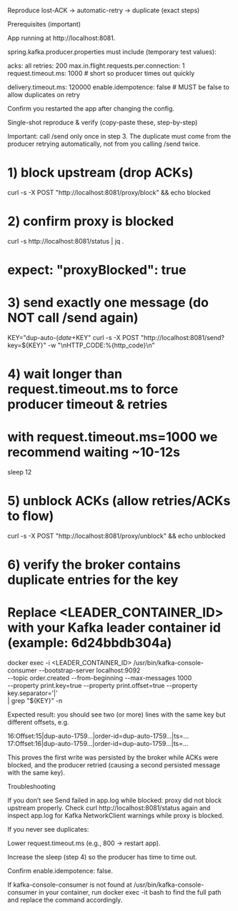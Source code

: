 Reproduce lost-ACK → automatic-retry → duplicate (exact steps) 

Prerequisites (important)

App running at http://localhost:8081.

spring.kafka.producer.properties must include (temporary test values):

acks: all
retries: 200
max.in.flight.requests.per.connection: 1
request.timeout.ms: 1000      # short so producer times out quickly 

delivery.timeout.ms: 120000
enable.idempotence: false    # MUST be false to allow duplicates on retry


Confirm you restarted the app after changing the config.

Single-shot reproduce & verify (copy-paste these, step-by-step)

Important: call /send only once in step 3. The duplicate must come from the producer retrying automatically, not from you calling /send twice.

# 1) block upstream (drop ACKs)
curl -s -X POST "http://localhost:8081/proxy/block" && echo blocked

# 2) confirm proxy is blocked
curl -s http://localhost:8081/status | jq .
# expect: "proxyBlocked": true

# 3) send exactly one message (do NOT call /send again)
KEY="dup-auto-$(date +%s%3N)"; echo "KEY=$KEY"
curl -s -X POST "http://localhost:8081/send?key=${KEY}" -w "\nHTTP_CODE:%{http_code}\n"

# 4) wait longer than request.timeout.ms to force producer timeout & retries
#    with request.timeout.ms=1000 we recommend waiting ~10-12s
sleep 12

# 5) unblock ACKs (allow retries/ACKs to flow)
curl -s -X POST "http://localhost:8081/proxy/unblock" && echo unblocked

# 6) verify the broker contains duplicate entries for the key
#    Replace <LEADER_CONTAINER_ID> with your Kafka leader container id (example: 6d24bbdb304a)
docker exec -i <LEADER_CONTAINER_ID> /usr/bin/kafka-console-consumer --bootstrap-server localhost:9092 \
  --topic order.created --from-beginning --max-messages 1000 \
  --property print.key=true --property print.offset=true --property key.separator='|' \
  | grep "${KEY}" -n


Expected result: you should see two (or more) lines with the same key but different offsets, e.g.

16:Offset:15|dup-auto-1759...|order-id=dup-auto-1759...|ts=...
17:Offset:16|dup-auto-1759...|order-id=dup-auto-1759...|ts=...


This proves the first write was persisted by the broker while ACKs were blocked, and the producer retried (causing a second persisted message with the same key).

Troubleshooting

If you don’t see Send failed in app.log while blocked: proxy did not block upstream properly. Check curl http://localhost:8081/status again and inspect app.log for Kafka NetworkClient warnings while proxy is blocked.

If you never see duplicates:

Lower request.timeout.ms (e.g., 800 → restart app).

Increase the sleep (step 4) so the producer has time to time out.

Confirm enable.idempotence: false.

If kafka-console-consumer is not found at /usr/bin/kafka-console-consumer in your container, run docker exec -it <cid> bash to find the full path and replace the command accordingly.
